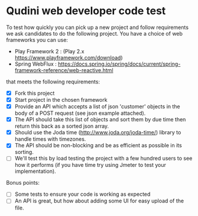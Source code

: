 # Qudini web developer code test

To test how quickly you can pick up a new project and follow requirements we ask candidates to do the following project. You have a choice of web frameworks you can use: 

- Play Framework 2 : (Play 2.x https://www.playframework.com/download)
- Spring WebFlux : https://docs.spring.io/spring/docs/current/spring-framework-reference/web-reactive.html

that meets the following requirements: 

- [X] Fork this project 
- [X] Start project in the chosen framework
- [X] Provide an API which accepts a list of json 'customer' objects in the body of a POST request (see json example attached). 
- [X] The API should take this list of objects and sort them by due time then return this back as a sorted json array.
- [X] Should use the Joda time (http://www.joda.org/joda-time/) library to handle times with timezones.  
- [X] The API should be non-blocking and be as efficient as possible in its sorting. 
- [ ] We'll test this by load testing the project with a few hundred users to see how it performs (if you have time try using Jmeter to test your implementation). 

Bonus points: 

- [ ] Some tests to ensure your code is working as expected
- [ ] An API is great, but how about adding some UI for easy upload of the file. 
